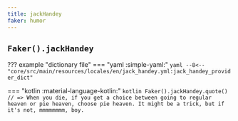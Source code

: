 ```yaml
---
title: jackHandey
faker: humor
---
```


## `Faker().jackHandey`

??? example "dictionary file"
    === "yaml :simple-yaml:"
        ```yaml
        --8<-- "core/src/main/resources/locales/en/jack_handey.yml:jack_handey_provider_dict"
        ```

=== "kotlin :material-language-kotlin:"
    ```kotlin
    Faker().jackHandey.quote() // => When you die, if you get a choice between going to regular heaven or pie heaven, choose pie heaven. It might be a trick, but if it's not, mmmmmmmm, boy.
    ```
